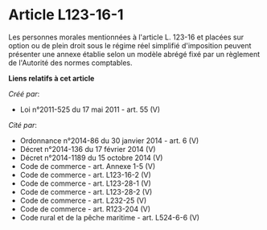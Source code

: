 # Article L123-16-1

Les  personnes morales mentionnées à l'article L. 123-16 et placées sur  option ou de plein droit sous le régime réel
simplifié d'imposition  peuvent présenter une annexe établie selon un modèle abrégé fixé par un  règlement de l'Autorité des
normes comptables.

**Liens relatifs à cet article**

_Créé par_:

  - Loi n°2011-525 du 17 mai 2011 - art. 55 (V)

_Cité par_:

  - Ordonnance n°2014-86 du 30 janvier 2014 - art. 6 (V)
  - Décret n°2014-136 du 17 février 2014 (V)
  - Décret n°2014-1189 du 15 octobre 2014 (V)
  - Code de commerce - art. Annexe 1-5 (V)
  - Code de commerce - art. L123-16-2 (V)
  - Code de commerce - art. L123-28-1 (V)
  - Code de commerce - art. L123-28-2 (V)
  - Code de commerce - art. L232-25 (V)
  - Code de commerce - art. R123-204 (V)
  - Code rural et de la pêche maritime - art. L524-6-6 (V)
